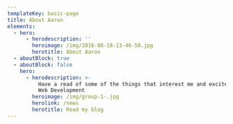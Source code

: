 ```yaml
---
templateKey: basic-page
title: About Aaron
elements:
  - hero:
      - herodescription: ''
        heroimage: /img/2016-08-18-13-46-50.jpg
        herotitle: About Aaron
  - aboutBlock: true
  - aboutBlock: false
    hero:
      - herodescription: >-
          Have a read of some of the things that interest me and excite me about
          Web Development
        heroimage: /img/group-1-.jpg
        herolink: /news
        herotitle: Read my blog
---
```


